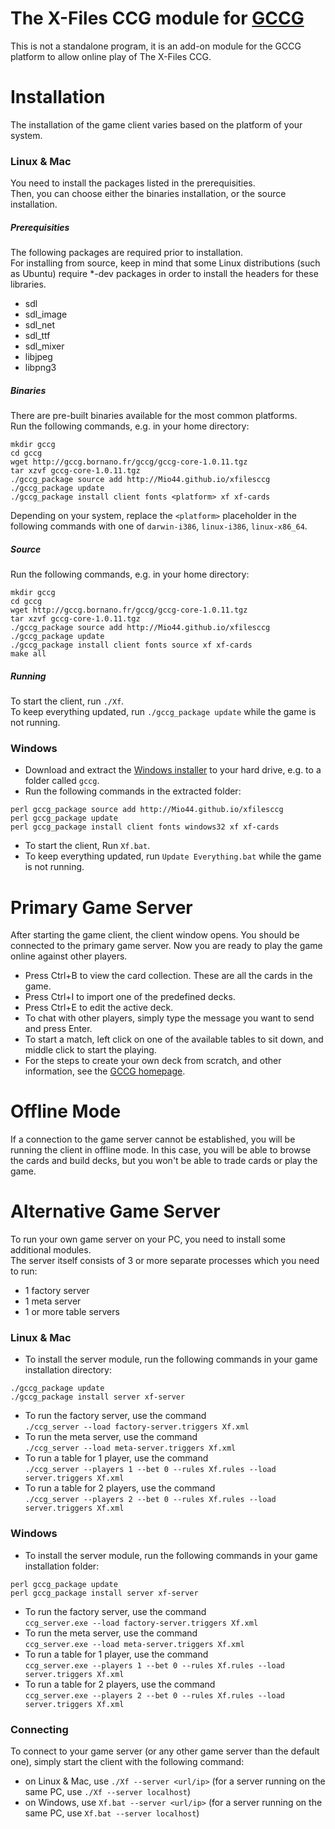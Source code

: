 # The X-Files CCG module for [GCCG](http://gccg.sourceforge.net/)

This is not a standalone program, it is an add-on module for the GCCG platform to allow online play of The X-Files CCG.  

# Installation

The installation of the game client varies based on the platform of your system.

### Linux & Mac

You need to install the packages listed in the prerequisities.  
Then, you can choose either the binaries installation, or the source installation.

##### Prerequisities

The following packages are required prior to installation.  
For installing from source, keep in mind that some Linux distributions (such as Ubuntu) require *-dev packages in order to install the headers for these libraries.

* sdl
* sdl_image
* sdl_net
* sdl_ttf
* sdl_mixer
* libjpeg
* libpng3

##### Binaries

There are pre-built binaries available for the most common platforms.  
Run the following commands, e.g. in your home directory:
```
mkdir gccg
cd gccg
wget http://gccg.bornano.fr/gccg/gccg-core-1.0.11.tgz
tar xzvf gccg-core-1.0.11.tgz
./gccg_package source add http://Mio44.github.io/xfilesccg
./gccg_package update
./gccg_package install client fonts <platform> xf xf-cards
```
Depending on your system, replace the `<platform>` placeholder in the following commands with one of `darwin-i386`, `linux-i386`, `linux-x86_64`.

##### Source

Run the following commands, e.g. in your home directory:
```
mkdir gccg
cd gccg
wget http://gccg.bornano.fr/gccg/gccg-core-1.0.11.tgz
tar xzvf gccg-core-1.0.11.tgz
./gccg_package source add http://Mio44.github.io/xfilesccg
./gccg_package update
./gccg_package install client fonts source xf xf-cards
make all
```

##### Running

To start the client, run `./Xf`.  
To keep everything updated, run `./gccg_package update` while the game is not running.

### Windows

* Download and extract the [Windows installer](http://gccg.sourceforge.net/downloads/gccg_install.zip) to your hard drive, e.g. to a folder called `gccg`.
* Run the following commands in the extracted folder:
```
perl gccg_package source add http://Mio44.github.io/xfilesccg
perl gccg_package update
perl gccg_package install client fonts windows32 xf xf-cards
```
* To start the client, Run `Xf.bat`.
* To keep everything updated, run `Update Everything.bat` while the game is not running.

# Primary Game Server

After starting the game client, the client window opens. You should be connected to the primary game server. Now you are ready to play the game online against other players.
* Press Ctrl+B to view the card collection. These are all the cards in the game.
* Press Ctrl+I to import one of the predefined decks.
* Press Ctrl+E to edit the active deck.
* To chat with other players, simply type the message you want to send and press Enter.
* To start a match, left click on one of the available tables to sit down, and middle click to start the playing.
* For the steps to create your own deck from scratch, and other information, see the [GCCG homepage](http://gccg.sourceforge.net/).

# Offline Mode

If a connection to the game server cannot be established, you will be running the client in offline mode. In this case, you will be able to browse the cards and build decks, but you won't be able to trade cards or play the game.

# Alternative Game Server

To run your own game server on your PC, you need to install some additional modules.  
The server itself consists of 3 or more separate processes which you need to run:
* 1 factory server
* 1 meta server
* 1 or more table servers

### Linux & Mac

* To install the server module, run the following commands in your game installation directory:
```
./gccg_package update
./gccg_package install server xf-server
```
* To run the factory server, use the command  
`./ccg_server --load factory-server.triggers Xf.xml`
* To run the meta server, use the command  
`./ccg_server --load meta-server.triggers Xf.xml`
* To run a table for 1 player, use the command  
`./ccg_server --players 1 --bet 0 --rules Xf.rules --load server.triggers Xf.xml`
* To run a table for 2 players, use the command  
`./ccg_server --players 2 --bet 0 --rules Xf.rules --load server.triggers Xf.xml`

### Windows

* To install the server module, run the following commands in your game installation folder:
```
perl gccg_package update
perl gccg_package install server xf-server
```
* To run the factory server, use the command  
`ccg_server.exe --load factory-server.triggers Xf.xml`
* To run the meta server, use the command  
`ccg_server.exe --load meta-server.triggers Xf.xml`
* To run a table for 1 player, use the command  
`ccg_server.exe --players 1 --bet 0 --rules Xf.rules --load server.triggers Xf.xml`
* To run a table for 2 players, use the command  
`ccg_server.exe --players 2 --bet 0 --rules Xf.rules --load server.triggers Xf.xml`

### Connecting

To connect to your game server (or any other game server than the default one), simply start the client with the following command:
* on Linux & Mac, use `./Xf --server <url/ip>` (for a server running on the same PC, use `./Xf --server localhost`)
* on Windows, use `Xf.bat --server <url/ip>` (for a server running on the same PC, use `Xf.bat --server localhost`)

